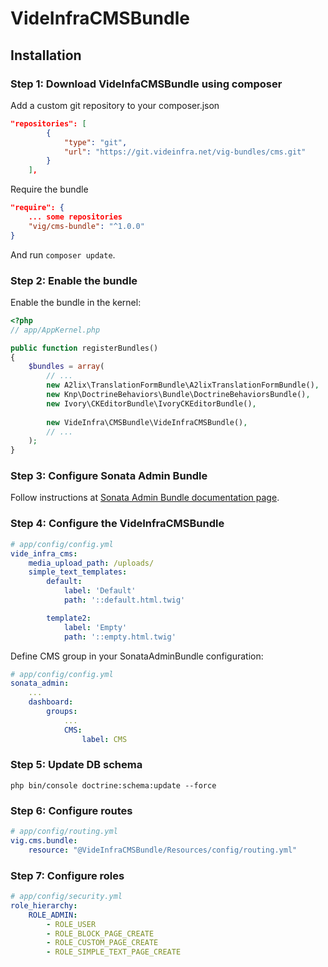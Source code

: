 VideInfraCMSBundle
===

## Installation

### Step 1: Download VideInfaCMSBundle using composer

Add a custom git repository to your composer.json

```json
"repositories": [
        {
            "type": "git",
            "url": "https://git.videinfra.net/vig-bundles/cms.git"
        }
    ],
```

Require the bundle

```json
"require": {
    ... some repositories
    "vig/cms-bundle": "^1.0.0"
}
```

And run `composer update`.

### Step 2: Enable the bundle

Enable the bundle in the kernel:

```php
<?php
// app/AppKernel.php

public function registerBundles()
{
    $bundles = array(
        // ...                
        new A2lix\TranslationFormBundle\A2lixTranslationFormBundle(),
        new Knp\DoctrineBehaviors\Bundle\DoctrineBehaviorsBundle(),
        new Ivory\CKEditorBundle\IvoryCKEditorBundle(),
        
        new VideInfra\CMSBundle\VideInfraCMSBundle(),
        // ...
    );
}
```

### Step 3: Configure Sonata Admin Bundle

Follow instructions at [Sonata Admin Bundle documentation page](https://symfony.com/doc/master/bundles/SonataAdminBundle/index.html).

### Step 4: Configure the VideInfraCMSBundle

```yaml
# app/config/config.yml
vide_infra_cms:
    media_upload_path: /uploads/
    simple_text_templates:
        default:
            label: 'Default'
            path: '::default.html.twig'

        template2:
            label: 'Empty'
            path: '::empty.html.twig'    
```

Define CMS group in your SonataAdminBundle configuration:
```yaml
# app/config/config.yml
sonata_admin:
    ...
    dashboard:
        groups:
            ...
            CMS:
                label: CMS
```

### Step 5: Update DB schema

`php bin/console doctrine:schema:update --force` 

### Step 6: Configure routes

```yaml
# app/config/routing.yml
vig.cms.bundle:
    resource: "@VideInfraCMSBundle/Resources/config/routing.yml"
```

### Step 7: Configure roles

```yaml
# app/config/security.yml
role_hierarchy:
    ROLE_ADMIN:
        - ROLE_USER
        - ROLE_BLOCK_PAGE_CREATE
        - ROLE_CUSTOM_PAGE_CREATE
        - ROLE_SIMPLE_TEXT_PAGE_CREATE
```